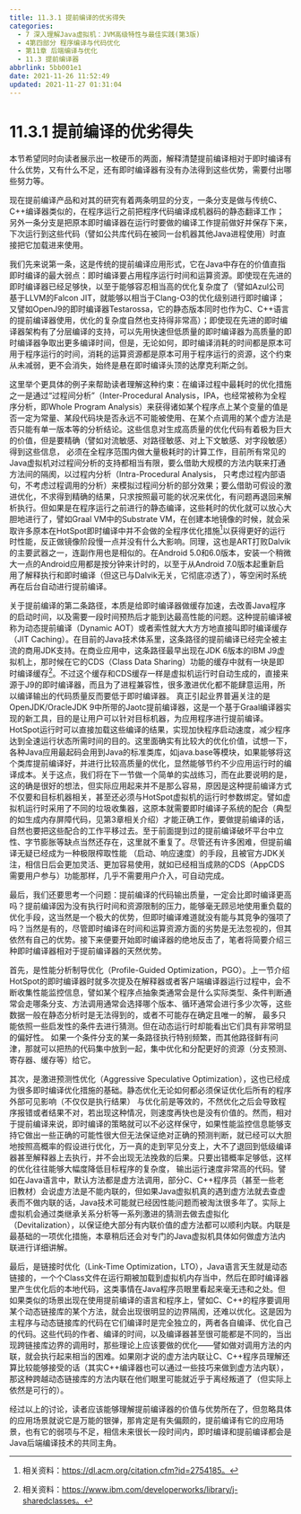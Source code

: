 ```yaml
---
title: 11.3.1 提前编译的优劣得失
categories: 
  - 7 深入理解Java虛拟机：JVM高级特性与最佳实践(第3版)
  - 4第四部分 程序编译与代码优化
  - 第11章 后端编译与优化
  - 11.3 提前编译器
abbrlink: 5bb001e1
date: 2021-11-26 11:52:49
updated: 2021-11-27 01:31:04
---
```

# 11.3.1 提前编译的优劣得失
本节希望同时向读者展示出一枚硬币的两面，解释清楚提前编译相对于即时编译有什么优势，又有什么不足，还有即时编译器有没有办法得到这些优势，需要付出哪些努力等。

现在提前编译产品和对其的研究有着两条明显的分支，一条分支是做与传统C、C++编译器类似的，在程序运行之前把程序代码编译成机器码的静态翻译工作；另外一条分支是把原本即时编译器在运行时要做的编译工作提前做好并保存下来，下次运行到这些代码（譬如公共库代码在被同一台机器其他Java进程使用）时直接把它加载进来使用。

我们先来说第一条，这是传统的提前编译应用形式，它在Java中存在的价值直指即时编译的最大弱点：即时编译要占用程序运行时间和运算资源。即使现在先进的即时编译器已经足够快，以至于能够容忍相当高的优化复杂度了（譬如Azul公司基于LLVM的Falcon JIT，就能够以相当于Clang-O3的优化级别进行即时编译；又譬如OpenJ9的即时编译器Testarossa，它的静态版本同时也作为C、C++语言的提前编译器使用，优化的复杂度自然也支持得非常高）；即使现在先进的即时编译器架构有了分层编译的支持，可以先用快速但低质量的即时编译器为高质量的即时编译器争取出更多编译时间，但是，无论如何，即时编译消耗的时间都是原本可用于程序运行的时间，消耗的运算资源都是原本可用于程序运行的资源，这个约束从未减弱，更不会消失，始终是悬在即时编译头顶的达摩克利斯之剑。

这里举个更具体的例子来帮助读者理解这种约束：在编译过程中最耗时的优化措施之一是通过“过程间分析”（Inter-Procedural Analysis，IPA，也经常被称为全程序分析，即Whole Program Analysis）来获得诸如某个程序点上某个变量的值是否一定为常量、某段代码块是否永远不可能被使用、在某个点调用的某个虚方法是否只能有单一版本等的分析结论。这些信息对生成高质量的优化代码有着极为巨大的价值，但是要精确（譬如对流敏感、对路径敏感、对上下文敏感、对字段敏感）得到这些信息， 必须在全程序范围内做大量极耗时的计算工作，目前所有常见的Java虚拟机对过程间分析的支持都相当有限，要么借助大规模的方法内联来打通方法间的隔阂，以过程内分析（Intra-Procedural Analysis， 只考虑过程内部语句，不考虑过程调用的分析）来模拟过程间分析的部分效果；要么借助可假设的激进优化，不求得到精确的结果，只求按照最可能的状况来优化，有问题再退回来解析执行。但如果是在程序运行之前进行的静态编译，这些耗时的优化就可以放心大胆地进行了，譬如Graal VM中的Substrate VM，在创建本地镜像的时候，就会采取许多原本在HotSpot即时编译中并不会做的全程序优化措施[^1]以获得更好的运行时性能，反正做镜像阶段慢一点并没有什么大影响。同理，这也是ART打败Dalvik的主要武器之一，连副作用也是相似的。在Android 5.0和6.0版本，安装一个稍微大一点的Android应用都是按分钟来计时的，以至于从Android 7.0版本起重新启用了解释执行和即时编译（但这已与Dalvik无关，它彻底凉透了），等空闲时系统再在后台自动进行提前编译。

关于提前编译的第二条路径，本质是给即时编译器做缓存加速，去改善Java程序的启动时间，以及需要一段时间预热后才能到达最高性能的问题。这种提前编译被称为动态提前编译（Dynamic AOT）或者索性就大大方方地直接叫即时编译缓存（JIT Caching）。在目前的Java技术体系里，这条路径的提前编译已经完全被主流的商用JDK支持。在商业应用中，这条路径最早出现在JDK 6版本的IBM J9虚拟机上，那时候在它的CDS（Class Data Sharing）功能的缓存中就有一块是即时编译缓存[^2]。不过这个缓存和CDS缓存一样是虚拟机运行时自动生成的，直接来源于J9的即时编译器，而且为了进程兼容性，很多激进优化都不能肆意运用，所以编译输出的代码质量反而要低于即时编译器。 真正引起业界普遍关注的是OpenJDK/OracleJDK 9中所带的Jaotc提前编译器，这是一个基于Graal编译器实现的新工具，目的是让用户可以针对目标机器，为应用程序进行提前编译。HotSpot运行时可以直接加载这些编译的结果，实现加快程序启动速度，减少程序达到全速运行状态所需时间的目的。这里面确实有比较大的优化价值，试想一下，各种Java应用最起码会用到Java的标准类库，如java.base等模块，如果能够将这个类库提前编译好，并进行比较高质量的优化，显然能够节约不少应用运行时的编译成本。关于这点，我们将在下一节做一个简单的实战练习，而在此要说明的是，这的确是很好的想法，但实际应用起来并不是那么容易，原因是这种提前编译方式不仅要和目标机器相关，甚至还必须与HotSpot虚拟机的运行时参数绑定。譬如虚拟机运行时采用了不同的垃圾收集器，这原本就需要即时编译子系统的配合（典型的如生成内存屏障代码，见第3章相关介绍）才能正确工作，要做提前编译的话，自然也要把这些配合的工作平移过去。至于前面提到过的提前编译破坏平台中立性、字节膨胀等缺点当然还存在，这里就不重复了。尽管还有许多困难，但提前编译无疑已经成为一种极限榨取性能 （启动、响应速度）的手段，且被官方JDK关注，相信日后会更加灵活、更加容易使用，就如已经相当成熟的CDS（AppCDS需要用户参与）功能那样，几乎不需要用户介入，可自动完成。

最后，我们还要思考一个问题：提前编译的代码输出质量，一定会比即时编译更高吗？提前编译因为没有执行时间和资源限制的压力，能够毫无顾忌地使用重负载的优化手段，这当然是一个极大的优势，但即时编译难道就没有能与其竞争的强项了吗？当然是有的，尽管即时编译在时间和运算资源方面的劣势是无法忽视的，但其依然有自己的优势。接下来便要开始即时编译器的绝地反击了，笔者将简要介绍三种即时编译器相对于提前编译器的天然优势。

首先，是性能分析制导优化（Profile-Guided Optimization，PGO）。上一节介绍HotSpot的即时编译器时就多次提及在解释器或者客户端编译器运行过程中，会不断收集性能监控信息，譬如某个程序点抽象类通常会是什么实际类型、条件判断通常会走哪条分支、方法调用通常会选择哪个版本、循环通常会进行多少次等，这些数据一般在静态分析时是无法得到的，或者不可能存在确定且唯一的解， 最多只能依照一些启发性的条件去进行猜测。但在动态运行时却能看出它们具有非常明显的偏好性。 如果一个条件分支的某一条路径执行特别频繁，而其他路径鲜有问津，那就可以把热的代码集中放到一起，集中优化和分配更好的资源（分支预测、寄存器、缓存等）给它。

其次，是激进预测性优化（Aggressive Speculative Optimization），这也已经成为很多即时编译优化措施的基础。静态优化无论如何都必须保证优化后所有的程序外部可见影响（不仅仅是执行结果） 与优化前是等效的，不然优化之后会导致程序报错或者结果不对，若出现这种情况，则速度再快也是没有价值的。然而，相对于提前编译来说，即时编译的策略就可以不必这样保守，如果性能监控信息能够支持它做出一些正确的可能性很大但无法保证绝对正确的预测判断，就已经可以大胆地按照高概率的假设进行优化，万一真的走到罕见分支上，大不了退回到低级编译器甚至解释器上去执行，并不会出现无法挽救的后果。只要出错概率足够低，这样的优化往往能够大幅度降低目标程序的复杂度， 输出运行速度非常高的代码。譬如在Java语言中，默认方法都是虚方法调用，部分C、C++程序员（甚至一些老旧教材）会说虚方法是不能内联的，但如果Java虚拟机真的遇到虚方法就去查虚表而不做内联的话，Java技术可能就已经因性能问题而被淘汰很多年了。实际上虚拟机会通过类继承关系分析等一系列激进的猜测去做去虚拟化（Devitalization），以保证绝大部分有内联价值的虚方法都可以顺利内联。内联是最基础的一项优化措施，本章稍后还会对专门的Java虚拟机具体如何做虚方法内联进行详细讲解。

最后，是链接时优化（Link-Time Optimization，LTO），Java语言天生就是动态链接的，一个个Class文件在运行期被加载到虚拟机内存当中，然后在即时编译器里产生优化后的本地代码，这类事情在Java程序员眼里看起来毫无违和之处。但如果类似的场景出现在使用提前编译的语言和程序上，譬如C、C++的程序要调用某个动态链接库的某个方法，就会出现很明显的边界隔阂，还难以优化。这是因为主程序与动态链接库的代码在它们编译时是完全独立的，两者各自编译、优化自己的代码。这些代码的作者、编译的时间，以及编译器甚至很可能都是不同的，当出现跨链接库边界的调用时，那些理论上应该要做的优化——譬如做对调用方法的内联，就会执行起来相当的困难。如果刚才说的虚方法内联让C、C++程序员理解还算比较能够接受的话（其实C++编译器也可以通过一些技巧来做到虚方法内联），那这种跨越动态链接库的方法内联在他们眼里可能就近乎于离经叛道了（但实际上依然是可行的）。

经过以上的讨论，读者应该能够理解提前编译器的价值与优势所在了，但忽略具体的应用场景就说它是万能的银弹，那肯定是有失偏颇的，提前编译有它的应用场景，也有它的弱项与不足，相信未来很长一段时间内，即时编译和提前编译都会是Java后端编译技术的共同主角。

[^1]: 相关资料：https://dl.acm.org/citation.cfm?id=2754185。 
[^2]: 相关资料：https://www.ibm.com/developerworks/library/j-sharedclasses。
